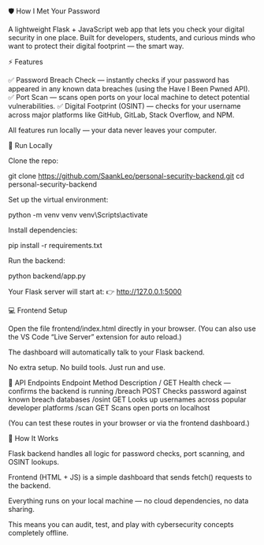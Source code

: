 🛡️ How I Met Your Password

A lightweight Flask + JavaScript web app that lets you check your digital security in one place.
Built for developers, students, and curious minds who want to protect their digital footprint — the smart way.

⚡ Features

✅ Password Breach Check — instantly checks if your password has appeared in any known data breaches (using the Have I Been Pwned API).
✅ Port Scan — scans open ports on your local machine to detect potential vulnerabilities.
✅ Digital Footprint (OSINT) — checks for your username across major platforms like GitHub, GitLab, Stack Overflow, and NPM.

All features run locally — your data never leaves your computer.

🚀 Run Locally

Clone the repo:

git clone https://github.com/SaankLeo/personal-security-backend.git
cd personal-security-backend


Set up the virtual environment:

python -m venv venv
venv\Scripts\activate


Install dependencies:

pip install -r requirements.txt


Run the backend:

python backend/app.py


Your Flask server will start at:
👉 http://127.0.0.1:5000

💻 Frontend Setup

Open the file frontend/index.html directly in your browser.
(You can also use the VS Code “Live Server” extension for auto reload.)

The dashboard will automatically talk to your Flask backend.

No extra setup. No build tools. Just run and use.

🔗 API Endpoints
Endpoint	Method	Description
/	GET	Health check — confirms the backend is running
/breach	POST	Checks password against known breach databases
/osint	GET	Looks up usernames across popular developer platforms
/scan	GET	Scans open ports on localhost

(You can test these routes in your browser or via the frontend dashboard.)

🧠 How It Works

Flask backend handles all logic for password checks, port scanning, and OSINT lookups.

Frontend (HTML + JS) is a simple dashboard that sends fetch() requests to the backend.

Everything runs on your local machine — no cloud dependencies, no data sharing.

This means you can audit, test, and play with cybersecurity concepts completely offline.
